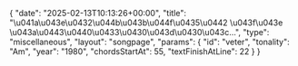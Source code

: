 {
    "date": "2025-02-13T10:13:26+00:00",
    "title": "\u041a\u043e\u0432\u044b\u043b\u044f\u0435\u0442 \u043f\u043e \u043a\u0443\u0440\u0433\u0430\u043d\u0430\u043c...",
    "type": "miscellaneous",
    "layout": "songpage",
    "params": {
        "id": "veter",
        "tonality": "Am",
        "year": "1980",
        "chordsStartAt": 55,
        "textFinishAtLine": 22
    }
}